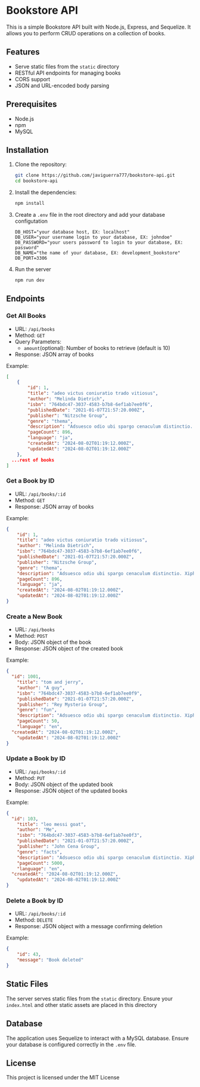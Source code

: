 # Bookstore API

This is a simple Bookstore API built with Node.js, Express, and Sequelize. It allows you to perform CRUD operations on a collection of books.

## Features

- Serve static files from the `static` directory
- RESTful API endpoints for managing books
- CORS support
- JSON and URL-encoded body parsing

## Prerequisites

- Node.js
- npm
- MySQL

## Installation

1. Clone the repository:

   ```bash
   git clone https://github.com/javiguerra777/bookstore-api.git
   cd bookstore-api
   ```
2. Install the dependencies:
   ```bash
   npm install
   ```
3. Create a `.env` file in the root directory and add your database configutation
   ```.env
   DB_HOST="your database host, EX: localhost"
   DB_USER="your username login to your database, EX: johndoe"
   DB_PASSWORD="your users password to login to your database, EX: password"
   DB_NAME="the name of your database, EX: development_bookstore"
   DB_PORT=3306
   ```
4. Run the server
   ```bash
   npm run dev
   ```
## Endpoints

### Get All Books
- URL: `/api/books`
- Method: `GET`
- Query Parameters:
  - `amount`(optional): Number of books to retrieve (default is 10)
- Response: JSON array of books

Example:
```JSON
[
	{
		"id": 1,
		"title": "adeo victus coniuratio trado vitiosus",
		"author": "Melinda Dietrich",
		"isbn": "764bdc47-3037-4583-b7b8-6ef1ab7ee0f6",
		"publishedDate": "2021-01-07T21:57:20.000Z",
		"publisher": "Nitzsche Group",
		"genre": "thema",
		"description": "Adsuesco odio ubi spargo cenaculum distinctio. Xiphias temporibus audacia cuius articulus adficio benigne subseco aptus ullus. Verecundia virtus creator.",
		"pageCount": 896,
		"language": "ja",
		"createdAt": "2024-08-02T01:19:12.000Z",
		"updatedAt": "2024-08-02T01:19:12.000Z"
	},
  ...rest of books
]
```

### Get a Book by ID
- URL: `/api/books/:id`
- Method: `GET`
- Response: JSON array of books

Example:
```JSON
{
	"id": 1,
	"title": "adeo victus coniuratio trado vitiosus",
	"author": "Melinda Dietrich",
	"isbn": "764bdc47-3037-4583-b7b8-6ef1ab7ee0f6",
	"publishedDate": "2021-01-07T21:57:20.000Z",
	"publisher": "Nitzsche Group",
	"genre": "thema",
	"description": "Adsuesco odio ubi spargo cenaculum distinctio. Xiphias temporibus audacia cuius articulus adficio benigne subseco aptus ullus. Verecundia virtus creator.",
	"pageCount": 896,
	"language": "ja",
	"createdAt": "2024-08-02T01:19:12.000Z",
	"updatedAt": "2024-08-02T01:19:12.000Z"
}
```

### Create a New Book
- URL: `/api/books`
- Method: `POST`
- Body: JSON object of the book
- Response: JSON object of the created book

Example:
```JSON
{
  "id": 1001,
	"title": "tom and jerry",
	"author": "A guy",
	"isbn": "764bdc47-3037-4583-b7b8-6ef1ab7ee0f9",
	"publishedDate": "2021-01-07T21:57:20.000Z",
	"publisher": "Rey Mysterio Group",
	"genre": "fun",
	"description": "Adsuesco odio ubi spargo cenaculum distinctio. Xiphias temporibus audacia cuius articulus adficio benigne subseco aptus ullus. Verecundia virtus creator.",
	"pageCount": 50,
	"language": "en",
  "createdAt": "2024-08-02T01:19:12.000Z",
	"updatedAt": "2024-08-02T01:19:12.000Z"
}
```

### Update a Book by ID
- URL: `/api/books/:id`
- Method: `PUT`
- Body: JSON object of the updated book
- Response: JSON object of the updated books

Example:
```JSON
{
  "id": 103,
	"title": "leo messi goat",
	"author": "Me",
	"isbn": "764bdc47-3037-4583-b7b8-6ef1ab7ee0f3",
	"publishedDate": "2021-01-07T21:57:20.000Z",
	"publisher": "John Cena Group",
	"genre": "facts",
	"description": "Adsuesco odio ubi spargo cenaculum distinctio. Xiphias temporibus audacia cuius articulus adficio benigne subseco aptus ullus. Verecundia virtus creator.",
	"pageCount": 5000,
	"language": "en",
  "createdAt": "2024-08-02T01:19:12.000Z",
	"updatedAt": "2024-08-02T01:19:12.000Z"
}
```

### Delete a Book by ID
- URL: `/api/books/:id`
- Method: `DELETE`
- Response: JSON object with a message confirming deletion

Example:
```JSON
{
	"id": 43,
	"message": "Book deleted"
}
```

## Static Files
The server serves static files from the `static` directory. Ensure your `index.html` and other static assets are placed in this directory

## Database
The application uses Sequelize to interact with a MySQL database. Ensure your database is configured correctly in the `.env` file.

## License
This project is licensed under the MIT License